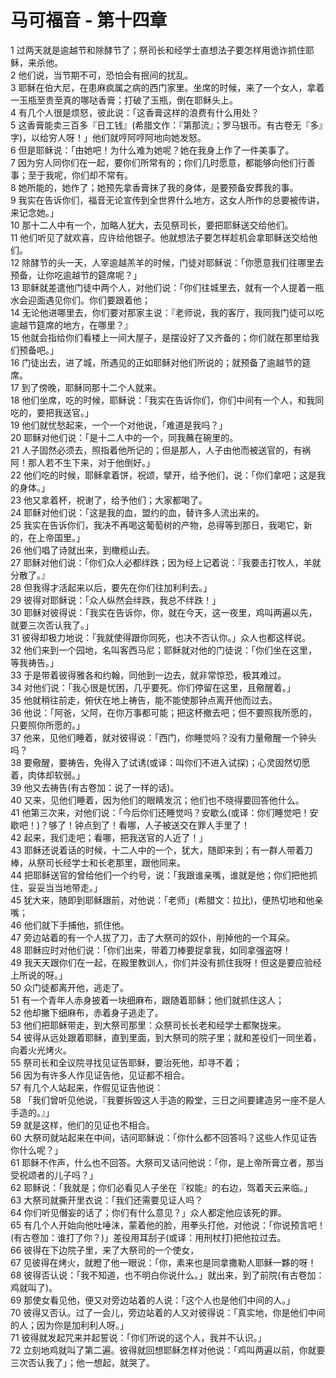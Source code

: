 # 马可福音 - 第十四章
  
 1 过两天就是逾越节和除酵节了；祭司长和经学士直想法子要怎样用诡诈抓住耶稣，来杀他。  
 2 他们说，当节期不可，恐怕会有抿间的扰乱。  
 3 耶稣在伯大尼，在患麻疯属之病的西门家里。坐席的时候，来了一个女人，拿着一玉瓶至贵至真的哪哒香膏；打破了玉瓶，倒在耶稣头上。  
 4 有几个人很是烦怒，彼此说：「这香膏这样的浪费有什么用处？  
 5 这香膏能卖三百多『日工钱』(希腊文作：『第那流』；罗马银币。有古卷无『多』字)，以给穷人呀！」他们就哼阿哼阿地向她发怒。  
 6 但是耶稣说：「由她吧！为什么难为她呢？她在我身上作了一件美事了。  
 7 因为穷人同你们在一起，要你们所常有的；你们几时愿意，都能够向他们行善事；至于我呢，你们却不常有。  
 8 她所能的，她作了；她预先拿香膏抹了我的身体，是要预备安葬我的事。  
 9 我实在告诉你们，福音无论宣传到全世界什么地方，这女人所作的总要被传讲，来记念她。」  
 10 那十二人中有一个，加略人犹大，去见祭司长，要把耶稣送交给他们。  
 11 他们听见了就欢喜，应许给他银子。他就想法子要怎样趁机会拿耶稣送交给他们。  
 12 除酵节的头一天，人宰逾越羔羊的时候，门徒对耶稣说：「你愿意我们往哪里去预备，让你吃逾越节的筵席呢？」  
 13 耶稣就差遣他门徒中两个人，对他们说：「你们往城里去，就有一个人提着一瓶水会迎面遇见你们。你们要跟着他；  
 14 无论他进哪里去，你们要对那家主说：『老师说，我的客厅，我同我门徒可以吃逾越节筵席的地方，在哪里？』  
 15 他就会指给你们看楼上一间大屋子，是摆设好了又齐备的；你们就在那里给我们预备吧。」  
 16 门徒出去，进了城，所遇见的正如耶稣对他们所说的；就预备了逾越节的筵席。  
 17 到了傍晚，耶稣同那十二个人就来。  
 18 他们坐席，吃的时候，耶稣说：「我实在告诉你们，你们中间有一个人，和我同吃的，要把我送官。」  
 19 他们就忧愁起来，一个一个对他说，「难道是我吗？」  
 20 耶稣对他们说：「是十二人中的一个，同我蘸在碗里的。  
 21 人子固然必须去，照指着他所记的；但是那人，人子由他而被送官的，有祸阿！那人若不生下来，对于他倒好。」  
 22 他们吃的时候，耶稣拿着饼，祝颂，擘开，给予他们，说：「你们拿吧；这是我的身体。」  
 23 他又拿着杯，祝谢了，给予他们；大家都喝了。  
 24 耶稣对他们说：「这是我的血，盟约的血，替许多人流出来的。  
 25 我实在告诉你们，我决不再喝这葡萄树的产物，总得等到那日，我喝它，新的，在上帝国里。」  
 26 他们唱了诗就出来，到橄榄山去。  
 27 耶稣对他们说：「你们众人必都绊跌；因为经上记着说：『我要击打牧人，羊就分散了。』  
 28 但我得才活起来以后，要先在你们往加利利去。」  
 29 彼得对耶稣说：「众人纵然会绊跌，我总不绊跌！」  
 30 耶稣对彼得说：「我实在告诉你，你，就在今天，这一夜里，鸡叫两遍以先，就要三次否认我了。」  
 31 彼得却极力地说：「我就使得跟你同死，也决不否认你。」众人也都这样说。  
 32 他们来到一个园地，名叫客西马尼；耶稣就对他的门徒说：「你们坐在这里，等我祷告。」  
 33 于是带着彼得雅各和约翰，同他到一边去，就非常惊恐，极其难过。  
 34 对他们说：「我心很是忧困，几乎要死。你们停留在这里，且儆醒着。」  
 35 他就稍往前走，俯伏在地上祷告，能不能使那钟点离开他而过去。  
 36 他说：「阿爸，父阿，在你万事都可能；把这杯撤去吧；但不要照我所愿的，只要照你所愿的。」  
 37 他来，见他们睡着，就对彼得说：「西门，你睡觉吗？没有力量儆醒一个钟头吗？  
 38 要儆醒，要祷告，免得入了试诱(或译：叫你们不进入试探)；心灵固然切愿着，肉体却软弱。」  
 39 他又去祷告(有古卷加：说了一样的话)。  
 40 又来，见他们睡着，因为他们的眼睛发沉；他们也不晓得要回答他什么。  
 41 他第三次来，对他们说：「今后你们还睡觉吗？安歇么(或译：你们睡觉吧！安歇吧！)？够了！钟点到了！看哪，人子被送交在罪人手里了！  
 42 起来，我们走吧；看哪，把我送官的人近了！」  
 43 耶稣还说着话的时候，十二人中的一个，犹大，随即来到；有一群人带着刀棒，从祭司长经学士和长老那里，跟他同来。  
 44 把耶稣送官的曾给他们一个约号，说：「我跟谁亲嘴，谁就是他；你们把他抓住，妥妥当当地带走。」  
 45 犹大来，随即到耶稣跟前，对他说：「老师」(希腊文：拉比)，便热切地和他亲嘴；  
 46 他们就下手捕他，抓住他。  
 47 旁边站着的有一个人拔了刀，击了大祭司的奴仆，削掉他的一个耳朵。  
 48 耶稣应时对他们说：「你们出来，带着刀棒要捉拿我，如同拿强盗呀！  
 49 我天天跟你们在一起，在殿里教训人，你们并没有抓住我呀！但这是要应验经上所说的呀。」  
 50 众门徒都离开他，逃走了。  
 51 有一个青年人赤身披着一块细麻布，跟随着耶稣；他们就抓住这人；  
 52 他却撇下细麻布，赤着身子逃走了。  
 53 他们把耶稣带走，到大祭司那里：众祭司长长老和经学士都聚拢来。  
 54 彼得从远处跟着耶稣，直到里面，到大祭司的院子里；就和差役们一同坐着，向着火光烤火。  
 55 祭司长和全议院寻找见证告耶稣，要治死他，却寻不着；  
 56 因为有许多人作见证告他，见证都不相合。  
 57 有几个人站起来，作假见证告他说：  
 58 「我们曾听见他说，『我要拆毁这人手造的殿堂，三日之间要建造另一座不是人手造的。』」  
 59 就是这样，他们的见证也不相合。  
 60 大祭司就站起来在中间，诘问耶稣说：「你什么都不回答吗？这些人作见证告你什么呢？」  
 61 耶稣不作声，什么也不回答。大祭司又诘问他说：「你，是上帝所膏立者，那当受祝颂者的儿子吗？」  
 62 耶稣说：「我就是；你们必看见人子坐在『权能』的右边，驾着天云来临。」  
 63 大祭司就撕开里衣说：「我们还需要见证人吗？  
 64 你们听见僭妄的话了；你们有什么意见？」众人都定他应该死的罪。  
 65 有几个人开始向他吐唾沫，蒙着他的脸，用拳头打他，对他说：「你说预言吧！(有古卷加：谁打了你？)」差役用耳刮子(或译：用刑杖打)把他拉过去。  
 66 彼得在下边院子里，来了大祭司的一个使女，  
 67 见彼得在烤火，就瞪了他一眼说：「你，素来也是同拿撒勒人耶稣一夥的呀！  
 68 彼得否认说：「我不知道，也不明白你说什么。」就出来，到了前院(有古卷加：鸡就叫了)。  
 69 那使女看见他，便又对旁边站着的人说：「这个人也是他们中间的人。」  
 70 彼得又否认。过了一会儿，旁边站着的人又对彼得说：「真实地，你是他们中间的人；因为你是加利利人呀。」  
 71 彼得就发起咒来并起誓说：「你们所说的这个人，我并不认识。」  
 72 立刻地鸡就叫了第二遍。彼得就回想耶稣怎样对他说：「鸡叫两遍以前，你就要三次否认我了」；他一想起，就哭了。